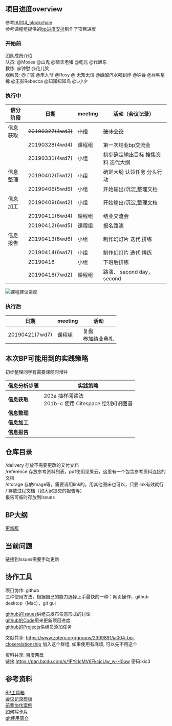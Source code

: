 ## 项目进度overview
参考[IA004_blockchain](<https://github.com/livingworld/IA004_blockchain>)  
参考课程组提供的[bp进度安排](https://static.openmindclub.com/2019-03-20-%E4%BC%81%E4%B8%9A%E5%BE%AE%E4%BF%A1%E6%88%AA%E5%9B%BE_1e8f293f-50fb-4a81-8321-5a11fe30820f.png)制作了项目进度  

### ~~开始前~~
团队成员介绍  
队员: @Moses @山鬼 @晴天老猪 @乾元 @代旭东  
教练: @钟慰 @花儿笑  
观察员: @子微 @朱九爷 @Rosy @ 无知无谓 @碳酸汽水喝到炸 @钟蓉 @月明星稀 @王彭Rebecca @知知知知鸟 @L小夕  

### 执行中
| 信分阶段 | 日期               | meeting  | 活动（会议记录）                                             |
| -------- | ------------------ | -------- | ------------------------------------------------------------ |
| 信息获取 | ~~20190327(4wd3)~~ | ~~小组~~ | [~~破冰会议~~](https://github.com/livingworld/IA004_blockchain/blob/master/delivery/%E7%A0%B4%E5%86%B0%E4%BC%9A%E8%AE%AE%E8%AE%B0%E5%BD%95.md) |
|          | 20190328(4wd4)     | 课程组   | 第一次结业bp交流会                                           |
|          | 20190331(4wd7)     | 小组     | 初步确定输出目标      搜集资料      迭代大纲                 |
| 信息整理 | 20190402(5wd2)     | 小组     | 确定大纲      认领任务      分头行动                         |
|          | 20190406(5wd6)     | 小组     | 开始输出/沉淀,整理文档                                       |
| 信息加工 | 20190409(6wd2)     | 小组     | 开始输出/沉淀,整理文档                                       |
|          | 20190411(6wd4)     | 课程组   | 结业交流会                                                   |
|          | 20190412(6wd5)     | 课程组   | 报名路演                                                     |
| 信息报告 | 20190413(6wd6)     | 小组     | 制作幻灯片      迭代      排练                               |
|          | 20190414(6wd7)     | 小组     | 制作幻灯片      迭代      排练                               |
|          | 20190416           | 小组     | 下班后排练                                                   |
|          | 20190416(7wd2)     | 课程组   | 路演、      second day，second                               |

![课程建议进度](https://static.openmindclub.com/2019-03-20-%E4%BC%81%E4%B8%9A%E5%BE%AE%E4%BF%A1%E6%88%AA%E5%9B%BE_1e8f293f-50fb-4a81-8321-5a11fe30820f.png)

### 执行后
| 日期           | meeting | 活动                        |
| -------------- | ------- | -------------------------- |
| 20190421(7wd7) | 课程组  | 复盘      <br>参加结业典礼 |

## 本次BP可能用到的实践策略
初步整理同学有需要课随时增补

| 信息分析步骤 | 实践策略                                                     |
| ------------ | ------------------------------------------------------------ |
| **信息获取** | 203a 抽样阅读法<br/> 201b-c 使用 Citespace 绘制知识图谱 |
| **信息整理** | |
| **信息加工** | |
| **信息报告** | |

## 仓库目录
/delivery 	 存放不需要更改的交付文档  
/reference 	 存放参考资料列表，pdf使用坚果云，这里有一个包含参考资料连接的文档  
/storage	 存放image等，需要调用link的，用其他图床也可以，只要link有效就行   
/ 		     存放过程文档（如大家提交的报告等）  
             报告可临时存放到Issues  

## BP大纲
[更新版](https://github.com/chaozding/IA004-BP-CloseRelationship/blob/master/BPOutline.md)

## 当前问题
链接到Issues需要手动更新

## 协作工具
项目协作: github  
三种使用方法，根据自己的能力选择上手最快的一种：网页操作，github desktop（Mac），git gui  

[github的Issues](https://github.com/chaozding/IA004-BP-CloseRelationship/issues?q=is%3Aissue+is%3Aopen)供组员发布任意形式的讨论  
[github的Code](https://github.com/chaozding/IA004-BP-CloseRelationship)用来更新项目进度  
[github的Projects](https://github.com/chaozding/IA004-BP-CloseRelationship/projects/1)供组员添加任务  

文献共享: https://www.zotero.org/groups/2309891/ia004-bp-closerelationship 加入这个群组, 如果使用有麻烦, 可以先不用这个   

资料共享: 百度网盘  
链接:https://pan.baidu.com/s/1PYcIcMV6FkcjcUw_w-H0uw  密码:kic3

## 参考资料
[BP工具箱](https://github.com/happylyy/IA004_blockchain/blob/master/reference/BP%E5%B7%A5%E5%85%B7%E7%AE%B1.md)    
[会议记录模板](https://github.com/happylyy/IA004_blockchain/blob/master/reference/%E4%BC%9A%E8%AE%AE%E7%BA%AA%E8%A6%81%E6%A8%A1%E6%9D%BF.md)  
[前辈协作案例](https://github.com/happylyy/IA004_blockchain/blob/master/reference/%E5%BE%80%E6%9C%9F%E4%BC%98%E7%A7%80%E5%8D%8F%E4%BD%9C%E6%A1%88%E4%BE%8B.md)    
[如何写卡片](https://www.yangzhiping.com/psy/happy-new-year-faq3.html)  
[git使用简介](http://www.bootcss.com/p/git-guide/)    
